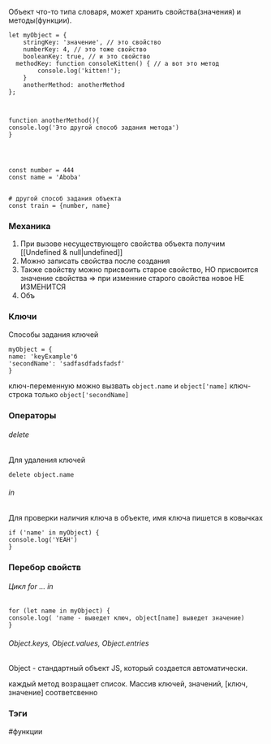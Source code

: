 Объект что-то типа словаря, может хранить свойства(значения) и методы(функции).

```
let myObject = {
    stringKey: 'значение', // это свойство
    numberKey: 4, // это тоже свойство
    booleanKey: true, // и это свойство
  methodKey: function consoleKitten() { // а вот это метод
        console.log('kitten!');
    }
    anotherMethod: anotherMethod
};



function anotherMethod(){
console.log('Это другой способ задания метода')
}




const number = 444
const name = 'Aboba'


# другой способ задания объекта
const train = {number, name}

```

### Механика
1) При  вызове несуществующего свойства объекта получим [[Undefined & null|undefined]]
2) Можно записать свойства после создания
3) Также свойству можно присвоить старое свойство, НО присвоится значение свойства => при изменние старого свойства новое НЕ ИЗМЕНИТСЯ
4) Объ

### Ключи
Способы задания ключей
```
myObject = {
name: 'keyExample'б
'secondName': 'sadfasdfadsfadsf'
}
```

ключ-переменную можно вызвать `object.name` и `object['name]`
ключ-строка только `object['secondName]`


### Операторы

###### delete
Для удаления ключей
```
delete object.name
```


###### in
Для проверки наличия ключа в объекте, имя ключа пишется в ковычках
```
if ('name' in myObject) {
console.log('YEAH')
}
```



### Перебор свойств

###### Цикл for ... in

```
for (let name in myObject) {
console.log( 'name - выведет ключ, object[name] выведет значение)
}
```


###### Object.keys, Object.values, Object.entries

Object - стандартный объект JS, который создается автоматически.

каждый метод возращает список. Массив ключей, значений, \[ключ, значение] соответсвенно

### Тэги
#функции 